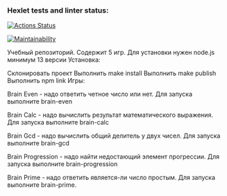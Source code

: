### Hexlet tests and linter status:

[![Actions Status](https://github.com/S1iBa/frontend-project-44/workflows/hexlet-check/badge.svg)](https://github.com/S1iBa/frontend-project-44/actions)

[![Maintainability](https://api.codeclimate.com/v1/badges/857221f0836442f6f4d5/maintainability)](https://codeclimate.com/github/S1iBa/frontend-project-44/maintainability)

Учебный репозиторий. Содержит 5 игр. Для установки нужен node.js минимум 13 версии Установка:

Склонировать проект
Выполнить make install
Выполнить make publish
Выполнить npm link
Игры:

Brain Even - надо ответить четное число или нет. Для запуска выполните brain-even

Brain Calc - надо вычислить результат математического выражения. Для запуска выполните brain-calc

Brain Gcd - надо вычислить общий делитель у двух чисел. Для запуска выполните brain-gcd

Brain Progression - надо найти недостающий элемент прогрессии. Для запуска выполните brain-progression

Brain Prime - надо ответить является-ли число простым. Для запуска выполните brain-prime.
